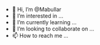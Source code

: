 - 👋 Hi, I’m @Mabullar
- 👀 I’m interested in ...
- 🌱 I’m currently learning ...
- 💞️ I’m looking to collaborate on ...
- 📫 How to reach me ...

<!---
Mabullar/Mabullar is a ✨ special ✨ repository because its `README.md` (this file) appears on your GitHub profile.
You can click the Preview link to take a look at your changes.
--->
